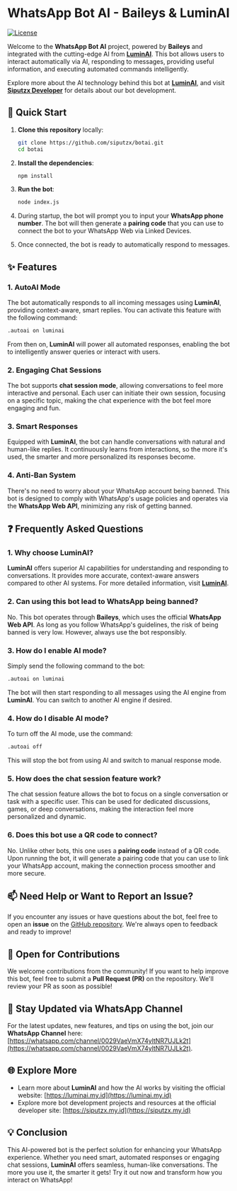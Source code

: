 # WhatsApp Bot AI - Baileys & LuminAI

[![License](https://img.shields.io/badge/license-MIT-blue.svg)](LICENSE)

Welcome to the **WhatsApp Bot AI** project, powered by **Baileys** and integrated with the cutting-edge AI from **[LuminAI](https://luminai.my.id)**. This bot allows users to interact automatically via AI, responding to messages, providing useful information, and executing automated commands intelligently.

Explore more about the AI technology behind this bot at **[LuminAI](https://luminai.my.id)**, and visit **[Siputzx Developer](https://siputzx.my.id)** for details about our bot development.

## 🚀 Quick Start

1. **Clone this repository** locally:

   ```bash
   git clone https://github.com/siputzx/botai.git
   cd botai
   ```

2. **Install the dependencies**:

   ```bash
   npm install
   ```

3. **Run the bot**:

   ```bash
   node index.js
   ```

4. During startup, the bot will prompt you to input your **WhatsApp phone number**. The bot will then generate a **pairing code** that you can use to connect the bot to your WhatsApp Web via Linked Devices.

5. Once connected, the bot is ready to automatically respond to messages.

## ✨ Features

### 1. **AutoAI Mode**
   The bot automatically responds to all incoming messages using **LuminAI**, providing context-aware, smart replies. You can activate this feature with the following command:

   ```bash
   .autoai on luminai
   ```

   From then on, **LuminAI** will power all automated responses, enabling the bot to intelligently answer queries or interact with users.

### 2. **Engaging Chat Sessions**
   The bot supports **chat session mode**, allowing conversations to feel more interactive and personal. Each user can initiate their own session, focusing on a specific topic, making the chat experience with the bot feel more engaging and fun.

### 3. **Smart Responses**
   Equipped with **LuminAI**, the bot can handle conversations with natural and human-like replies. It continuously learns from interactions, so the more it's used, the smarter and more personalized its responses become.

### 4. **Anti-Ban System**
   There's no need to worry about your WhatsApp account being banned. This bot is designed to comply with WhatsApp's usage policies and operates via the **WhatsApp Web API**, minimizing any risk of getting banned.

## ❓ Frequently Asked Questions

### 1. **Why choose LuminAI?**

   **LuminAI** offers superior AI capabilities for understanding and responding to conversations. It provides more accurate, context-aware answers compared to other AI systems. For more detailed information, visit **[LuminAI](https://luminai.my.id)**.

### 2. **Can using this bot lead to WhatsApp being banned?**

   No. This bot operates through **Baileys**, which uses the official **WhatsApp Web API**. As long as you follow WhatsApp's guidelines, the risk of being banned is very low. However, always use the bot responsibly.

### 3. **How do I enable AI mode?**

   Simply send the following command to the bot:

   ```bash
   .autoai on luminai
   ```

   The bot will then start responding to all messages using the AI engine from **LuminAI**. You can switch to another AI engine if desired.

### 4. **How do I disable AI mode?**

   To turn off the AI mode, use the command:

   ```bash
   .autoai off
   ```

   This will stop the bot from using AI and switch to manual response mode.

### 5. **How does the chat session feature work?**

   The chat session feature allows the bot to focus on a single conversation or task with a specific user. This can be used for dedicated discussions, games, or deep conversations, making the interaction feel more personalized and dynamic.

### 6. **Does this bot use a QR code to connect?**

   No. Unlike other bots, this one uses a **pairing code** instead of a QR code. Upon running the bot, it will generate a pairing code that you can use to link your WhatsApp account, making the connection process smoother and more secure.

## 📫 Need Help or Want to Report an Issue?

If you encounter any issues or have questions about the bot, feel free to open an **issue** on the [GitHub repository](https://github.com/siputzx/botai/issues). We're always open to feedback and ready to improve!

## 🤝 Open for Contributions

We welcome contributions from the community! If you want to help improve this bot, feel free to submit a **Pull Request (PR)** on the repository. We'll review your PR as soon as possible!

## 📢 Stay Updated via WhatsApp Channel

For the latest updates, new features, and tips on using the bot, join our **WhatsApp Channel** here: [https://whatsapp.com/channel/0029VaeVmX74yltNR7UJLk2t](https://whatsapp.com/channel/0029VaeVmX74yltNR7UJLk2t).

## 🌐 Explore More

- Learn more about **LuminAI** and how the AI works by visiting the official website: [https://luminai.my.id](https://luminai.my.id)
- Explore more bot development projects and resources at the official developer site: [https://siputzx.my.id](https://siputzx.my.id)

## 💡 Conclusion

This AI-powered bot is the perfect solution for enhancing your WhatsApp experience. Whether you need smart, automated responses or engaging chat sessions, **LuminAI** offers seamless, human-like conversations. The more you use it, the smarter it gets! Try it out now and transform how you interact on WhatsApp!

